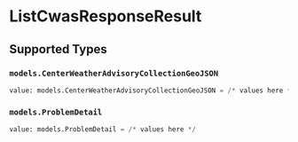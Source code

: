 # ListCwasResponseResult


## Supported Types

### `models.CenterWeatherAdvisoryCollectionGeoJSON`

```python
value: models.CenterWeatherAdvisoryCollectionGeoJSON = /* values here */
```

### `models.ProblemDetail`

```python
value: models.ProblemDetail = /* values here */
```

